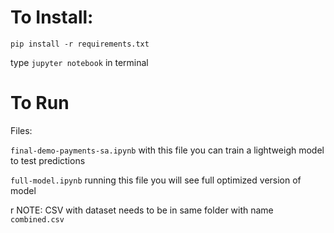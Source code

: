 # To Install:

`pip install -r requirements.txt`

type `jupyter notebook` in terminal


# To Run

Files:

`final-demo-payments-sa.ipynb`  with this file you can train a lightweigh model to test predictions

`full-model.ipynb` running this file you will see full optimized version of model

r
NOTE: CSV with dataset needs to be in same folder with name `combined.csv`